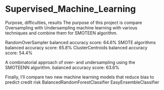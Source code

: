 # Supervised_Machine_Learning
Purpose, difficulties, results
The purpose of this project is compare Oversampling with Undersampling machine learning
with various techniques and combine them for SMOTEEN algorithm.

RandomOverSampler 
balanced accuracy score: 64.6%
SMOTE algorithms
balanced accuracy score: 65.8%
ClusterCentroids
balanced accuracy score: 54.4%

A combinatorial approach of over- and undersampling using the SMOTEENN algorithm.
balanced accuracy score: 63.6%

Finally, I’ll compare two new machine learning models that reduce bias to predict credit risk
BalancedRandomForestClassifier
EasyEnsembleClassifier
